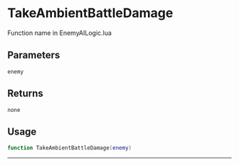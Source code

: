 # TakeAmbientBattleDamage
Function name in EnemyAILogic.lua
## Parameters
`enemy`
## Returns
`none`
## Usage
```lua
function TakeAmbientBattleDamage(enemy)
```
---
